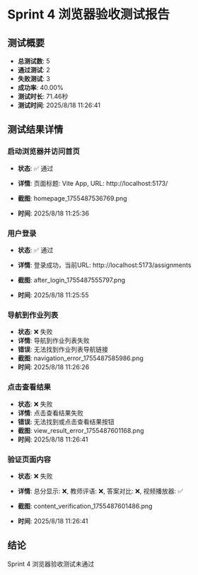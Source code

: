 # Sprint 4 浏览器验收测试报告

## 测试概要
- **总测试数**: 5
- **通过测试**: 2
- **失败测试**: 3
- **成功率**: 40.00%
- **测试时长**: 71.46秒
- **测试时间**: 2025/8/18 11:26:41

## 测试结果详情

### 启动浏览器并访问首页
- **状态**: ✅ 通过
- **详情**: 页面标题: Vite App, URL: http://localhost:5173/

- **截图**: homepage_1755487536769.png
- **时间**: 2025/8/18 11:25:36

### 用户登录
- **状态**: ✅ 通过
- **详情**: 登录成功，当前URL: http://localhost:5173/assignments

- **截图**: after_login_1755487555797.png
- **时间**: 2025/8/18 11:25:55

### 导航到作业列表
- **状态**: ❌ 失败
- **详情**: 导航到作业列表失败
- **错误**: 无法找到作业列表导航链接
- **截图**: navigation_error_1755487585986.png
- **时间**: 2025/8/18 11:26:26

### 点击查看结果
- **状态**: ❌ 失败
- **详情**: 点击查看结果失败
- **错误**: 无法找到或点击查看结果按钮
- **截图**: view_result_error_1755487601168.png
- **时间**: 2025/8/18 11:26:41

### 验证页面内容
- **状态**: ❌ 失败
- **详情**: 总分显示: ❌, 教师评语: ❌, 答案对比: ❌, 视频播放器: ✅

- **截图**: content_verification_1755487601486.png
- **时间**: 2025/8/18 11:26:41


## 结论
Sprint 4 浏览器验收测试未通过
